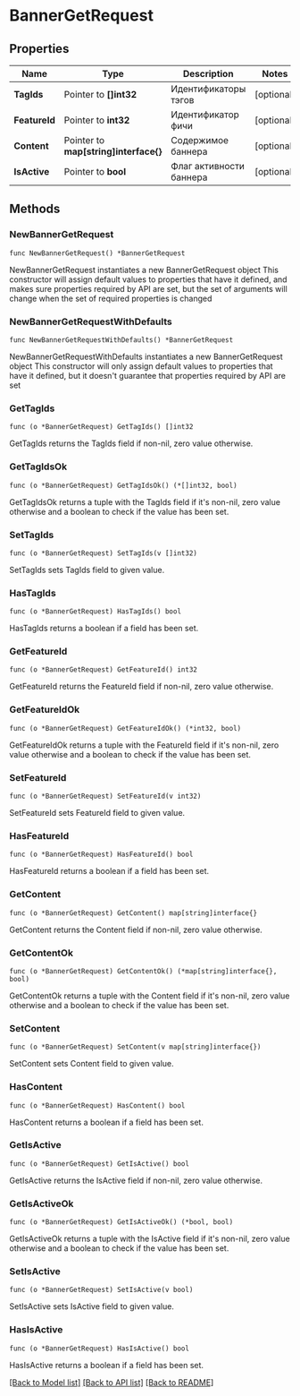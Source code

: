# BannerGetRequest

## Properties

Name | Type | Description | Notes
------------ | ------------- | ------------- | -------------
**TagIds** | Pointer to **[]int32** | Идентификаторы тэгов | [optional] 
**FeatureId** | Pointer to **int32** | Идентификатор фичи | [optional] 
**Content** | Pointer to **map[string]interface{}** | Содержимое баннера | [optional] 
**IsActive** | Pointer to **bool** | Флаг активности баннера | [optional] 

## Methods

### NewBannerGetRequest

`func NewBannerGetRequest() *BannerGetRequest`

NewBannerGetRequest instantiates a new BannerGetRequest object
This constructor will assign default values to properties that have it defined,
and makes sure properties required by API are set, but the set of arguments
will change when the set of required properties is changed

### NewBannerGetRequestWithDefaults

`func NewBannerGetRequestWithDefaults() *BannerGetRequest`

NewBannerGetRequestWithDefaults instantiates a new BannerGetRequest object
This constructor will only assign default values to properties that have it defined,
but it doesn't guarantee that properties required by API are set

### GetTagIds

`func (o *BannerGetRequest) GetTagIds() []int32`

GetTagIds returns the TagIds field if non-nil, zero value otherwise.

### GetTagIdsOk

`func (o *BannerGetRequest) GetTagIdsOk() (*[]int32, bool)`

GetTagIdsOk returns a tuple with the TagIds field if it's non-nil, zero value otherwise
and a boolean to check if the value has been set.

### SetTagIds

`func (o *BannerGetRequest) SetTagIds(v []int32)`

SetTagIds sets TagIds field to given value.

### HasTagIds

`func (o *BannerGetRequest) HasTagIds() bool`

HasTagIds returns a boolean if a field has been set.

### GetFeatureId

`func (o *BannerGetRequest) GetFeatureId() int32`

GetFeatureId returns the FeatureId field if non-nil, zero value otherwise.

### GetFeatureIdOk

`func (o *BannerGetRequest) GetFeatureIdOk() (*int32, bool)`

GetFeatureIdOk returns a tuple with the FeatureId field if it's non-nil, zero value otherwise
and a boolean to check if the value has been set.

### SetFeatureId

`func (o *BannerGetRequest) SetFeatureId(v int32)`

SetFeatureId sets FeatureId field to given value.

### HasFeatureId

`func (o *BannerGetRequest) HasFeatureId() bool`

HasFeatureId returns a boolean if a field has been set.

### GetContent

`func (o *BannerGetRequest) GetContent() map[string]interface{}`

GetContent returns the Content field if non-nil, zero value otherwise.

### GetContentOk

`func (o *BannerGetRequest) GetContentOk() (*map[string]interface{}, bool)`

GetContentOk returns a tuple with the Content field if it's non-nil, zero value otherwise
and a boolean to check if the value has been set.

### SetContent

`func (o *BannerGetRequest) SetContent(v map[string]interface{})`

SetContent sets Content field to given value.

### HasContent

`func (o *BannerGetRequest) HasContent() bool`

HasContent returns a boolean if a field has been set.

### GetIsActive

`func (o *BannerGetRequest) GetIsActive() bool`

GetIsActive returns the IsActive field if non-nil, zero value otherwise.

### GetIsActiveOk

`func (o *BannerGetRequest) GetIsActiveOk() (*bool, bool)`

GetIsActiveOk returns a tuple with the IsActive field if it's non-nil, zero value otherwise
and a boolean to check if the value has been set.

### SetIsActive

`func (o *BannerGetRequest) SetIsActive(v bool)`

SetIsActive sets IsActive field to given value.

### HasIsActive

`func (o *BannerGetRequest) HasIsActive() bool`

HasIsActive returns a boolean if a field has been set.


[[Back to Model list]](../README.md#documentation-for-models) [[Back to API list]](../README.md#documentation-for-api-endpoints) [[Back to README]](../README.md)


